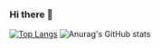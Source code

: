 ### Hi there 👋
[![Top Langs](https://github-readme-stats.vercel.app/api/top-langs/?username=tatsuya2145)](https://github.com/anuraghazra/github-readme-stats)
![Anurag's GitHub stats](https://github-readme-stats.vercel.app/api?username=tatsuya2145&show_icons=true&theme=radical)
<!--
**tatsuya2145/tatsuya2145** is a ✨ _special_ ✨ repository because its `README.md` (this file) appears on your GitHub profile.

Here are some ideas to get you started:

- 🔭 I’m currently working on ...
- 🌱 I’m currently learning ...
- 👯 I’m looking to collaborate on ...
- 🤔 I’m looking for help with ...
- 💬 Ask me about ...
- 📫 How to reach me: ...
- 😄 Pronouns: ...
- ⚡ Fun fact: ...
-->
